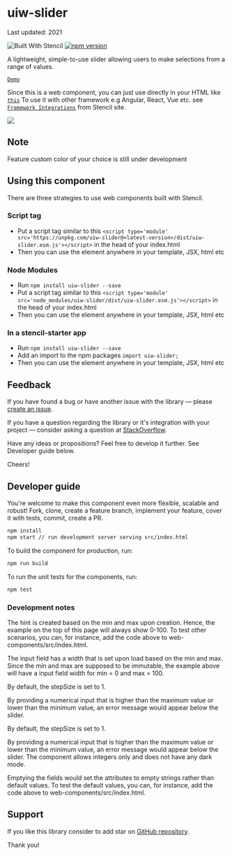 # uiw-slider

Last updated: 2021

![Built With Stencil](https://img.shields.io/badge/-Built%20With%20Stencil-16161d.svg?logo=data%3Aimage%2Fsvg%2Bxml%3Bbase64%2CPD94bWwgdmVyc2lvbj0iMS4wIiBlbmNvZGluZz0idXRmLTgiPz4KPCEtLSBHZW5lcmF0b3I6IEFkb2JlIElsbHVzdHJhdG9yIDE5LjIuMSwgU1ZHIEV4cG9ydCBQbHVnLUluIC4gU1ZHIFZlcnNpb246IDYuMDAgQnVpbGQgMCkgIC0tPgo8c3ZnIHZlcnNpb249IjEuMSIgaWQ9IkxheWVyXzEiIHhtbG5zPSJodHRwOi8vd3d3LnczLm9yZy8yMDAwL3N2ZyIgeG1sbnM6eGxpbms9Imh0dHA6Ly93d3cudzMub3JnLzE5OTkveGxpbmsiIHg9IjBweCIgeT0iMHB4IgoJIHZpZXdCb3g9IjAgMCA1MTIgNTEyIiBzdHlsZT0iZW5hYmxlLWJhY2tncm91bmQ6bmV3IDAgMCA1MTIgNTEyOyIgeG1sOnNwYWNlPSJwcmVzZXJ2ZSI%2BCjxzdHlsZSB0eXBlPSJ0ZXh0L2NzcyI%2BCgkuc3Qwe2ZpbGw6I0ZGRkZGRjt9Cjwvc3R5bGU%2BCjxwYXRoIGNsYXNzPSJzdDAiIGQ9Ik00MjQuNywzNzMuOWMwLDM3LjYtNTUuMSw2OC42LTkyLjcsNjguNkgxODAuNGMtMzcuOSwwLTkyLjctMzAuNy05Mi43LTY4LjZ2LTMuNmgzMzYuOVYzNzMuOXoiLz4KPHBhdGggY2xhc3M9InN0MCIgZD0iTTQyNC43LDI5Mi4xSDE4MC40Yy0zNy42LDAtOTIuNy0zMS05Mi43LTY4LjZ2LTMuNkgzMzJjMzcuNiwwLDkyLjcsMzEsOTIuNyw2OC42VjI5Mi4xeiIvPgo8cGF0aCBjbGFzcz0ic3QwIiBkPSJNNDI0LjcsMTQxLjdIODcuN3YtMy42YzAtMzcuNiw1NC44LTY4LjYsOTIuNy02OC42SDMzMmMzNy45LDAsOTIuNywzMC43LDkyLjcsNjguNlYxNDEuN3oiLz4KPC9zdmc%2BCg%3D%3D&colorA=16161d&style=flat-square)
[![npm version](https://badge.fury.io/js/uiw-slider.svg)](https://www.npmjs.com/package/uiw-slider)

A lightweight, simple-to-use slider allowing users to make selections from a range of values.

[`Demo`](https://vinhnghi223.github.io/uiw-slider/)

Since this is a web component, you can just use directly in your HTML like
[`this`](https://github.com/vinhnghi223/uiw-slider/blob/master/src/index.html)
To use it with other framework e.g Angular, React, Vue etc. see [`Framework Integrations`](https://stenciljs.com/docs/overview) from Stencil site.

![](https://raw.githubusercontent.com/vinhnghi223/uiw-slider/master/screenshot.png)

## Note
Feature custom color of your choice is still under development

## Using this component

There are three strategies to use web components built with Stencil.

### Script tag

- Put a script tag similar to this `<script type='module' src='https://unpkg.com/uiw-slider@<latest-version>/dist/uiw-slider.esm.js'></script>` in the head of your index.html
- Then you can use the element anywhere in your template, JSX, html etc

### Node Modules
- Run `npm install uiw-slider --save`
- Put a script tag similar to this `<script type='module' src='node_modules/uiw-slider/dist/uiw-slider.esm.js'></script>` in the head of your index.html
- Then you can use the element anywhere in your template, JSX, html etc

### In a stencil-starter app
- Run `npm install uiw-slider --save`
- Add an import to the npm packages `import uiw-slider;`
- Then you can use the element anywhere in your template, JSX, html etc

## Feedback

If you have found a bug or have another issue with the library —
please [create an issue](https://github.com/vinhnghi223/uiw-slider/issues).

If you have a question regarding the library or it's integration with your project —
consider asking a question at [StackOverflow](https://stackoverflow.com/).

Have any ideas or propositions? Feel free to develop it further. See Developer guide below.

Cheers!

## Developer guide

You're welcome to make this component even more flexible, scalable and robust!
Fork, clone, create a feature branch, implement your feature, cover it with tests, commit, create a PR.

```bash
npm install
npm start // run development server serving src/index.html
```

To build the component for production, run:

```bash
npm run build
```

To run the unit tests for the components, run:

```bash
npm test
```
### Development notes
The hint is created based on the min and max upon creation. Hence, the example on the top of this page will always show 0-100. To test other scenarios, you can, for instance, add the code above to web-components/src/index.html.

The input field has a width that is set upon load based on the min and max. Since the min and max are supposed to be immutable, the example above will have a input field width for min = 0 and max = 100.

By default, the stepSize is set to 1.

By providing a numerical input that is higher than the maximum value or lower than the minimum value, an error message would appear below the slider.

By default, the stepSize is set to 1.

By providing a numerical input that is higher than the maximum value or lower than the minimum value, an error message would appear below the slider.
The component allows integers only and does not have any dark mode.

Emptying the fields would set the attributes to empty strings rather than default values. To test the default values, you can, for instance, add the code above to web-components/src/index.html.

## Support

If you like this library consider to add star on [GitHub repository](https://github.com/vinhnghi223/uiw-slider).

Thank you!
